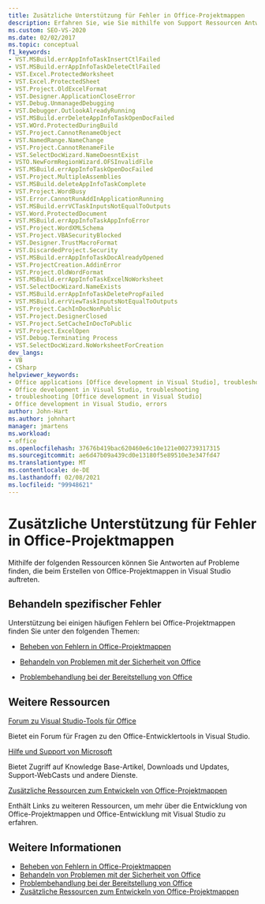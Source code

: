 ```yaml
---
title: Zusätzliche Unterstützung für Fehler in Office-Projektmappen
description: Erfahren Sie, wie Sie mithilfe von Support Ressourcen Antworten auf Probleme finden können, die beim Erstellen von Office-Projektmappen in Visual Studio auftreten.
ms.custom: SEO-VS-2020
ms.date: 02/02/2017
ms.topic: conceptual
f1_keywords:
- VST.MSBuild.errAppInfoTaskInsertCtlFailed
- VST.MSBuild.errAppInfoTaskDeleteCtlFailed
- VST.Excel.ProtectedWorksheet
- VST.Excel.ProtectedSheet
- VST.Project.OldExcelFormat
- VST.Designer.ApplicationCloseError
- VST.Debug.UnmanagedDebugging
- VST.Debugger.OutlookAlreadyRunning
- VST.MSBuild.errDeleteAppInfoTaskOpenDocFailed
- VST.WOrd.ProtectedDuringBuild
- VST.Project.CannotRenameObject
- VST.NamedRange.NameChange
- VST.Project.CannotRenameFile
- VST.SelectDocWizard.NameDoesntExist
- VSTO.NewFormRegionWizard.OFSInvalidFile
- VST.MSBuild.errAppInfoTaskOpenDocFailed
- VST.Project.MultipleAssemblies
- VST.MSBuild.deleteAppInfoTaskComplete
- VST.Project.WordBusy
- VST.Error.CannotRunAddInApplicationRunning
- VST.MSBuild.errVCTaskInputsNotEqualToOutputs
- VST.Word.ProtectedDocument
- VST.MSBuild.errAppInfoTaskAppInfoError
- VST.Project.WordXMLSchema
- VST.Project.VBASecurityBlocked
- VST.Designer.TrustMacroFormat
- VST.DiscardedProject.Security
- VST.MSBuild.errAppInfoTaskDocAlreadyOpened
- VST.ProjectCreation.AddinError
- VST.Project.OldWordFormat
- VST.MSBuild.errAppInfoTaskExcelNoWorksheet
- VST.SelectDocWizard.NameExists
- VST.MSBuild.errAppInfoTaskDeletePropFailed
- VST.MSBuild.errViewTaskInputsNotEqualToOutputs
- VST.Project.CachInDocNonPublic
- VST.Project.DesignerClosed
- VST.Project.SetCacheInDocToPublic
- VST.Project.ExcelOpen
- VST.Debug.Terminating Process
- VST.SelectDocWizard.NoWorksheetForCreation
dev_langs:
- VB
- CSharp
helpviewer_keywords:
- Office applications [Office development in Visual Studio], troubleshooting
- Office development in Visual Studio, troubleshooting
- troubleshooting [Office development in Visual Studio]
- Office development in Visual Studio, errors
author: John-Hart
ms.author: johnhart
manager: jmartens
ms.workload:
- office
ms.openlocfilehash: 37676b419bac620460e6c10e121e002739317315
ms.sourcegitcommit: ae6d47b09a439cd0e13180f5e89510e3e347fd47
ms.translationtype: MT
ms.contentlocale: de-DE
ms.lasthandoff: 02/08/2021
ms.locfileid: "99948621"
---
```

# <a name="additional-support-for-errors-in-office-solutions"></a>Zusätzliche Unterstützung für Fehler in Office-Projektmappen

Mithilfe der folgenden Ressourcen können Sie Antworten auf Probleme finden, die beim Erstellen von Office-Projektmappen in Visual Studio auftreten.

## <a name="troubleshoot-specific-errors"></a>Behandeln spezifischer Fehler

Unterstützung bei einigen häufigen Fehlern bei Office-Projektmappen finden Sie unter den folgenden Themen:

- [Beheben von Fehlern in Office-Projektmappen](../vsto/troubleshooting-errors-in-office-solutions.md)

- [Behandeln von Problemen mit der Sicherheit von Office](../vsto/troubleshooting-office-solution-security.md)

- [Problembehandlung bei der Bereitstellung von Office](../vsto/troubleshooting-office-solution-deployment.md)

## <a name="other-resources"></a>Weitere Ressourcen

[Forum zu Visual Studio-Tools für Office](https://social.msdn.microsoft.com/Forums/vstudio/en-US/home?forum=vsto)

Bietet ein Forum für Fragen zu den Office-Entwicklertools in Visual Studio.

[Hilfe und Support von Microsoft](https://support.microsoft.com)

Bietet Zugriff auf Knowledge Base-Artikel, Downloads und Updates, Support-WebCasts und andere Dienste.

[Zusätzliche Ressourcen zum Entwickeln von Office-Projektmappen](../vsto/additional-resources-for-developing-office-solutions.md)

Enthält Links zu weiteren Ressourcen, um mehr über die Entwicklung von Office-Projektmappen und Office-Entwicklung mit Visual Studio zu erfahren.

## <a name="see-also"></a>Weitere Informationen

- [Beheben von Fehlern in Office-Projektmappen](../vsto/troubleshooting-errors-in-office-solutions.md)
- [Behandeln von Problemen mit der Sicherheit von Office](../vsto/troubleshooting-office-solution-security.md)
- [Problembehandlung bei der Bereitstellung von Office](../vsto/troubleshooting-office-solution-deployment.md)
- [Zusätzliche Ressourcen zum Entwickeln von Office-Projektmappen](../vsto/additional-resources-for-developing-office-solutions.md)
